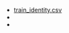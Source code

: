 - [train_identity.csv](https://github.com/bhoomikams45/MLGA-Project/files/15096558/train_identity.csv)
- 
- 
